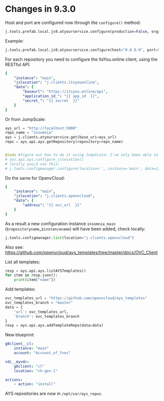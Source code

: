 # Changes in 9.3.0

Host and port are configured now through the `configure()` method:
```python
j.tools.prefab.local.js9.atyourservice.configure(production=False, organization='', restart=True, host=None, port=None)
```

Example:
```python
j.tools.prefab.local.js9.atyourservice.configure(host="0.0.0.0", port=5000)
```

For each repository you need to configure the ItsYou.online client, using the RESTful API:
```yaml
{
	"instance": "main",
	"jslocation": "j.clients.itsyouonline",
	"data": {
		"baseurl": "https://itsyou.online/api",
		"application_id_": "{{ app_id  }}",
		"secret_": "{{ secret  }}"
	}
}
```

Or from JumpScale:
```python
ays_url = "http://localhost:5000"
repo_name = "insomnia"
ays = j.clients.atyourservice.get(base_uri=ays_url)
repo = ays.api.ays.getRepository(repository=repo_name)


@todo #figure out how to do it using JumpScale; I've only been able to achieve it using Insomnia
# ays.api.ays.configure_jslocation()
# locally you;d use this:
# j.tools.configmanager.configure(location='', instance='main', data={}, sshkey_path=None)
```

Do the same for OpenvCloud:
```yaml
{
	"instance": "main",
	"jslocation": "j.clients.openvcloud",
	"data": {
		"address": "{{ ovc_url  }}"
	}
}
```

As a result a new configuration instance `insomnia_main` (`$repositoryname`_`$instancename`) will have been added, check locally:
```python
j.tools.configmanager.list(location="j.clients.openvcloud")
```

Also see:
https://github.com/openvcloud/ays_templates/tree/master/docs/OVC_Client

List all templates:
```python
resp = ays.api.ays.listAYSTemplates()
for item in resp.json():
    print(item["name"])
```

Add templates:
```python
ovc_templates_url = "https://github.com/openvcloud/ays_templates"
ovc_templates_branch = "master"
data = {
    'url': ovc_templates_url,
    'branch': ovc_templates_branch
}
resp = ays.api.ays.addTemplateRepo(data=data)
```

New blueprint:
```yaml
g8client__cl:
    instance: "main"
    account: "Account_of_Yves"

vdc__myvdc:
    g8client: "cl"
    location: "ch-gen-1"

actions:
    - action: "install"
```

AYS repositories are now in `/opt/var/ays_repos`.